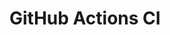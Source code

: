 # GitHub Actions CI


































































































































































































































































































































































































































































































































































































